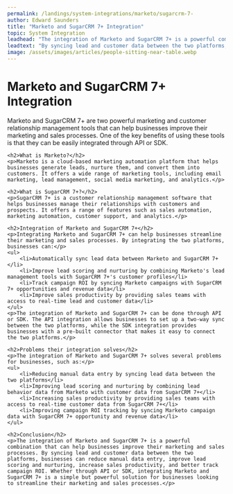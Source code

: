 ```yaml
---
permalink: /landings/system-integrations/marketo/sugarcrm-7-
author: Edward Saunders
title: "Marketo and SugarCRM 7+ Integration"
topic: System Integration
leadhead: "The integration of Marketo and SugarCRM 7+ is a powerful combination that can help businesses improve their marketing and sales processes"
leadtext: "By syncing lead and customer data between the two platforms, businesses can reduce manual data entry, improve lead scoring and nurturing, increase sales productivity, and better track campaign ROI. Whether through API or SDK, integrating Marketo and SugarCRM 7+ is a simple but powerful solution for businesses looking to streamline their marketing and sales processes."
image: /assets/images/articles/people-sitting-near-table.webp
---
```

<div class="arttext">    <h1>Marketo and SugarCRM 7+ Integration</h1>
    <p>Marketo and SugarCRM 7+ are two powerful marketing and customer relationship management tools that can help businesses improve their marketing and sales processes. One of the key benefits of using these tools is that they can be easily integrated through API or SDK.</p>

    <h2>What is Marketo?</h2>
    <p>Marketo is a cloud-based marketing automation platform that helps businesses generate leads, nurture them, and convert them into customers. It offers a wide range of marketing tools, including email marketing, lead management, social media marketing, and analytics.</p>

    <h2>What is SugarCRM 7+?</h2>
    <p>SugarCRM 7+ is a customer relationship management software that helps businesses manage their relationships with customers and prospects. It offers a range of features such as sales automation, marketing automation, customer support, and analytics.</p>

    <h2>Integration of Marketo and SugarCRM 7+</h2>
    <p>Integrating Marketo and SugarCRM 7+ can help businesses streamline their marketing and sales processes. By integrating the two platforms, businesses can:</p>
    <ul>
        <li>Automatically sync lead data between Marketo and SugarCRM 7+</li>
        <li>Improve lead scoring and nurturing by combining Marketo's lead management tools with SugarCRM 7+'s customer profiles</li>
        <li>Track campaign ROI by syncing Marketo campaigns with SugarCRM 7+ opportunities and revenue data</li>
        <li>Improve sales productivity by providing sales teams with access to real-time lead and customer data</li>
    </ul>
    <p>The integration of Marketo and SugarCRM 7+ can be done through API or SDK. The API integration allows businesses to set up a two-way sync between the two platforms, while the SDK integration provides businesses with a pre-built connector that makes it easy to connect the two platforms.</p>

    <h2>Problems their integration solves</h2>
    <p>The integration of Marketo and SugarCRM 7+ solves several problems for businesses, such as:</p>
    <ul>
        <li>Reducing manual data entry by syncing lead data between the two platforms</li>
        <li>Improving lead scoring and nurturing by combining lead behavior data from Marketo with customer data from SugarCRM 7+</li>
        <li>Increasing sales productivity by providing sales teams with access to real-time customer data from SugarCRM 7+</li>
        <li>Improving campaign ROI tracking by syncing Marketo campaign data with SugarCRM 7+ opportunity and revenue data</li>
    </ul>

    <h2>Conclusion</h2>
    <p>The integration of Marketo and SugarCRM 7+ is a powerful combination that can help businesses improve their marketing and sales processes. By syncing lead and customer data between the two platforms, businesses can reduce manual data entry, improve lead scoring and nurturing, increase sales productivity, and better track campaign ROI. Whether through API or SDK, integrating Marketo and SugarCRM 7+ is a simple but powerful solution for businesses looking to streamline their marketing and sales processes.</p>
</div>